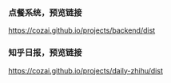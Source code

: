 ### 点餐系统，预览链接
https://cozai.github.io/projects/backend/dist


### 知乎日报，预览链接
https://cozai.github.io/projects/daily-zhihu/dist